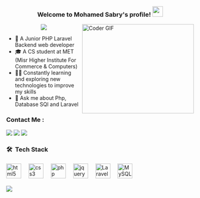 <h3 align="center">
  Welcome to  Mohamed Sabry's profile!
  <img src="https://media.giphy.com/media/hvRJCLFzcasrR4ia7z/giphy.gif" width="28">
</h3>

<img align="right" src="" alt="Coder GIF" width="300" height="240">

<!-- Typing SVG by DenverCoder1 - https://github.com/DenverCoder1/readme-typing-svg -->
<p align="center">
  <a href="https://github.com/DenverCoder1/readme-typing-svg"><img src="https://readme-typing-svg.herokuapp.com/?lines=Backend%20PHP%20developer;Always%20learning&font=Fira%20Code¢er=true&width=440&height=45&color=f75c7e&vCenter=true&size=22"></a>
</p>

- 🏢 A Junior PHP Laravel Backend web developer
- 🎓 A CS student at MET (Misr Higher Institute For Commerce & Computers)
- 👨‍💻 Constantly learning and exploring new technologies to improve my skills
- 💬 Ask me about Php, Database SQl and Laravel

### Contact Me :

<a href="https://github.com/SABRY200" target="_blank"><img src="https://img.shields.io/badge/-Mohamed Sabry-0077B5?style=for-the-badge&logo=Github&logoColor=white"/></a>
<a href="https://wa.me/+201278694124" target="_blank"><img src="https://img.shields.io/badge/-Mohamed Sabry-25D366?style=for-the-badge&logo=WhatsApp&logoColor=white"/></a>
<a href="mailto:mohamedsabrydeveloper@gmail.com" target="_blank"><img src="https://img.shields.io/badge/-Mohamed Sabry-EA2328?style=for-the-badge&logo=Gmail&logoColor=white"/></a>

### 🛠  Tech Stack

###

<div align="left">

<img src="https://cdn.jsdelivr.net/gh/devicons/devicon/icons/html5/html5-original.svg" height="40" alt="html5 logo"  />

  <img width="12" />

  <img src="https://cdn.jsdelivr.net/gh/devicons/devicon/icons/css3/css3-original.svg" height="40" alt="css3 logo"  />

  <img width="12" />

  <img src="https://cdn.jsdelivr.net/gh/devicons/devicon/icons/php/php-original.svg" height="40" alt="php logo"  />

  <img width="12" />

  <img src="https://cdn.jsdelivr.net/gh/devicons/devicon/icons/jquery/jquery-original.svg" height="40" alt="jquery logo"  />

  <img width="12" />

  <img src="https://upload.wikimedia.org/wikipedia/commons/thumb/9/9a/Laravel.svg/1969px-Laravel.svg.png" height="40" alt="Laravel logo"  />

  <img width="12" />

  <img src="https://cdn.jsdelivr.net/gh/devicons/devicon/icons/mysql/mysql-original.svg" height="40" alt="MySQL logo"  />

</div>

<br>
    <a href="https://komarev.com/ghpvc/?username=sabry200&style=for-the-badge">
    <img src="https://komarev.com/ghpvc/?username=sabry200&style=for-the-badge">
</a>
